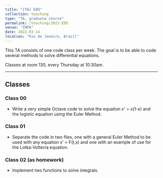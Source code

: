 ```yaml
---
title: "[TA] EDO"
collection: teaching
type: "TA, graduate course"
permalink: /teaching/2022-EDO
venue: "IMPA"
date: 2022-03-14
location: "Rio de Janeiro, Brazil"
---
```


This TA consists of one code class per week. The goal is to be able to code several methods to solve differential equations.

Classes at room 130, every Thursday at 10:30am.

---
## Classes

### Class 00

* Write a very simple Octave code to solve the equation x' = x(1-x) and the logistic equation using the Euler Method.

### Class 01

* Separate the code in two files, one with a general Euler Method to be used with any equation x' = F(t,x) and one with an example of use for the Lotka-Volterra equation.

### Class 02 (as homework)

* Implement two functions to solve integrals.
